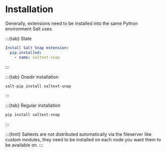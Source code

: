 # Installation

Generally, extensions need to be installed into the same Python environment Salt uses.

:::{tab} State
```yaml
Install Salt Snap extension:
  pip.installed:
    - name: saltext-snap
```
:::

:::{tab} Onedir installation
```bash
salt-pip install saltext-snap
```
:::

:::{tab} Regular installation
```bash
pip install saltext-snap
```
:::

:::{hint}
Saltexts are not distributed automatically via the fileserver like custom modules, they need to be installed
on each node you want them to be available on.
:::
